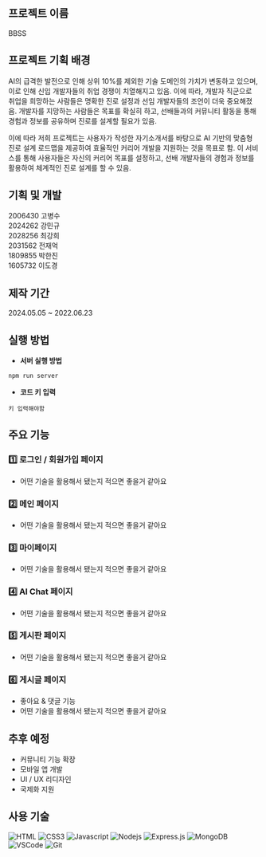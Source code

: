 ## 프로젝트 이름

BBSS

## 프로젝트 기획 배경

AI의 급격한 발전으로 인해 상위 10%를 제외한 기술 도메인의 가치가 변동하고 있으며, 이로 인해 신입 개발자들의 취업 경쟁이 치열해지고 있음. 이에 따라, 개발자 직군으로 취업을 희망하는 사람들은 명확한 진로 설정과 선임 개발자들의 조언이 더욱 중요해졌음. 개발자를 지망하는 사람들은 목표를 확실히 하고, 선배들과의 커뮤니티 활동을 통해 경험과 정보를 공유하며 진로를 설계할 필요가 있음.

이에 따라 저희 프로젝트는 사용자가 작성한 자기소개서를 바탕으로 AI 기반의 맞춤형 진로 설계 로드맵을 제공하여 효율적인 커리어 개발을 지원하는 것을 목표로 함. 이 서비스를 통해 사용자들은 자신의 커리어 목표를 설정하고, 선배 개발자들의 경험과 정보를 활용하여 체계적인 진로 설계를 할 수 있음.

## 기획 및 개발

2006430 고병수 <br>
2024262 강민규 <br>
2028256 최강희 <br>
2031562 전재억 <br>
1809855 박한진 <br>
1605732 이도경 <br>

## 제작 기간

2024.05.05 ~ 2022.06.23

## 실행 방법

- **서버 실행 방법**

```jsx
npm run server
```

- **코드 키 입력**

```Code key
키 입력해야함
```


## 주요 기능

### 1️⃣ 로그인 / 회원가입 페이지

- 어떤 기술을 활용해서 됐는지 적으면 좋을거 같아요

### 2️⃣ 메인 페이지

- 어떤 기술을 활용해서 됐는지 적으면 좋을거 같아요

### 3️⃣ 마이페이지

- 어떤 기술을 활용해서 됐는지 적으면 좋을거 같아요

### 4️⃣ AI Chat 페이지

- 어떤 기술을 활용해서 됐는지 적으면 좋을거 같아요

### 5️⃣ 게시판 페이지

- 어떤 기술을 활용해서 됐는지 적으면 좋을거 같아요

### 6️⃣ 게시글 페이지

- 좋아요 & 댓글 기능
- 어떤 기술을 활용해서 됐는지 적으면 좋을거 같아요

## 추후 예정

- 커뮤니티 기능 확장
- 모바일 앱 개발
- UI / UX 리디자인
- 국제화 지원

## 사용 기술

![HTML](https://img.shields.io/badge/HTML5-E34F26?style=for-the-badge&logo=html5&logoColor=white)
![CSS3](https://img.shields.io/badge/CSS3-1572B6?style=for-the-badge&logo=css3&logoColor=white)
![Javascript](https://img.shields.io/badge/Javascript-F0DB4F?style=for-the-badge&labelColor=black&logo=javascript&logoColor=F0DB4F)
![Nodejs](https://img.shields.io/badge/Nodejs-3C873A?style=for-the-badge&labelColor=black&logo=node.js&logoColor=3C873A)
![Express.js](https://img.shields.io/badge/Express.js-000000?style=for-the-badge&logo=express&logoColor=white)
![MongoDB](https://img.shields.io/badge/MongoDB-4EA94B?style=for-the-badge&logo=mongodb&logoColor=white)
![VSCode](https://img.shields.io/badge/Visual_Studio-0078d7?style=for-the-badge&logo=visual%20studio&logoColor=white)
![Git](https://img.shields.io/badge/Git-F05032?style=for-the-badge&logo=git&logoColor=white)

